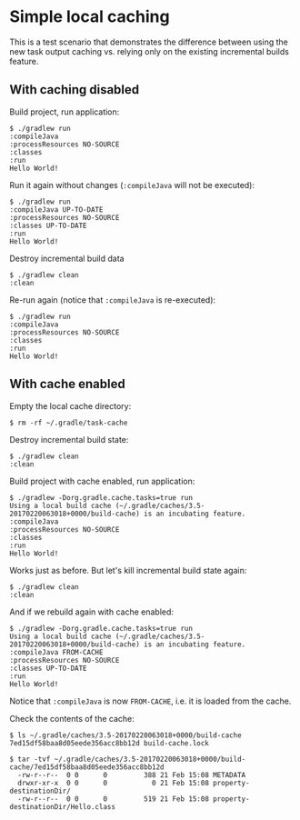 # Simple local caching

This is a test scenario that demonstrates the difference between using the new task output caching vs. relying only on the existing incremental builds feature.

## With caching disabled

Build project, run application:

```text
$ ./gradlew run
:compileJava
:processResources NO-SOURCE
:classes
:run
Hello World!
```

Run it again without changes (`:compileJava` will not be executed):

```text
$ ./gradlew run
:compileJava UP-TO-DATE
:processResources NO-SOURCE
:classes UP-TO-DATE
:run
Hello World!
```

Destroy incremental build data

```text
$ ./gradlew clean
:clean
```

Re-run again (notice that `:compileJava` is re-executed):

```text
$ ./gradlew run
:compileJava
:processResources NO-SOURCE
:classes
:run
Hello World!
```

## With cache enabled

Empty the local cache directory:

```text
$ rm -rf ~/.gradle/task-cache
```

Destroy incremental build state:

```text
$ ./gradlew clean
:clean
```

Build project with cache enabled, run application:

```text
$ ./gradlew -Dorg.gradle.cache.tasks=true run
Using a local build cache (~/.gradle/caches/3.5-20170220063018+0000/build-cache) is an incubating feature.
:compileJava
:processResources NO-SOURCE
:classes
:run
Hello World!
```

Works just as before. But let's kill incremental build state again:

```text
$ ./gradlew clean
:clean
```

And if we rebuild again with cache enabled:

```text
$ ./gradlew -Dorg.gradle.cache.tasks=true run
Using a local build cache (~/.gradle/caches/3.5-20170220063018+0000/build-cache) is an incubating feature.
:compileJava FROM-CACHE
:processResources NO-SOURCE
:classes UP-TO-DATE
:run
Hello World!
```

Notice that `:compileJava` is now `FROM-CACHE`, i.e. it is loaded from the cache.

Check the contents of the cache:

```text
$ ls ~/.gradle/caches/3.5-20170220063018+0000/build-cache
7ed15df58baa8d05eede356acc8bb12d build-cache.lock

$ tar -tvf ~/.gradle/caches/3.5-20170220063018+0000/build-cache/7ed15df58baa8d05eede356acc8bb12d
  -rw-r--r--  0 0      0         388 21 Feb 15:08 METADATA
  drwxr-xr-x  0 0      0           0 21 Feb 15:08 property-destinationDir/
  -rw-r--r--  0 0      0         519 21 Feb 15:08 property-destinationDir/Hello.class
```
